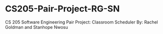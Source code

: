 # CS205-Pair-Project-RG-SN
CS 205 Software Engineering Pair Project: Classroom Scheduler
By: Rachel Goldman and Stanhope Nwosu
